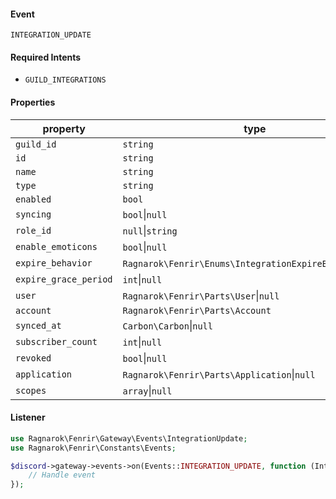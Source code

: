 #### Event
`INTEGRATION_UPDATE`

#### Required Intents
- `GUILD_INTEGRATIONS`

#### Properties
|property|type|
|--------|----|
|`guild_id`|`string`|
|`id`|`string`|
|`name`|`string`|
|`type`|`string`|
|`enabled`|`bool`|
|`syncing`|`bool`&#124;`null`|
|`role_id`|`null`&#124;`string`|
|`enable_emoticons`|`bool`&#124;`null`|
|`expire_behavior`|`Ragnarok\Fenrir\Enums\IntegrationExpireBehavior`&#124;`null`|
|`expire_grace_period`|`int`&#124;`null`|
|`user`|`Ragnarok\Fenrir\Parts\User`&#124;`null`|
|`account`|`Ragnarok\Fenrir\Parts\Account`|
|`synced_at`|`Carbon\Carbon`&#124;`null`|
|`subscriber_count`|`int`&#124;`null`|
|`revoked`|`bool`&#124;`null`|
|`application`|`Ragnarok\Fenrir\Parts\Application`&#124;`null`|
|`scopes`|`array`&#124;`null`|

#### Listener
```php
use Ragnarok\Fenrir\Gateway\Events\IntegrationUpdate;
use Ragnarok\Fenrir\Constants\Events;

$discord->gateway->events->on(Events::INTEGRATION_UPDATE, function (IntegrationUpdate $event) {
    // Handle event
});
```
